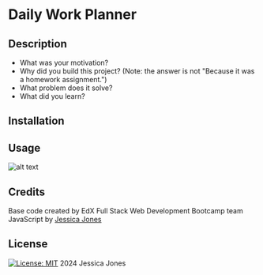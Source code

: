 # Daily Work Planner

## Description

- What was your motivation?
- Why did you build this project? (Note: the answer is not "Because it was a homework assignment.")
- What problem does it solve?
- What did you learn?

## Installation


## Usage

![alt text](assets/images/screenshot.png)


## Credits

Base code created by EdX Full Stack Web Development Bootcamp team
JavaScript by [Jessica Jones](https://www.github.com/distractabee)

## License

[![License: MIT](https://img.shields.io/badge/License-MIT-yellow.svg)](https://opensource.org/licenses/MIT) 2024 Jessica Jones
